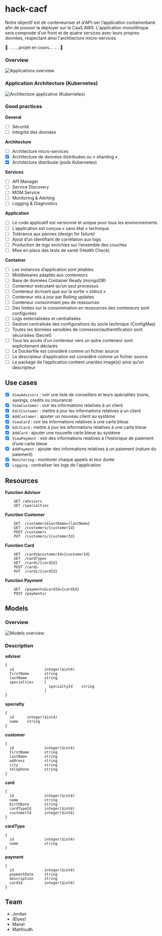 # hack-cacf

Notre objectif est de conteneuriser et d'API-ser l’application containerbank afin de pouvoir la déployer sur le CaaS AWS. L'application monolithique sera composée d'un front et de quatre services avec leurs propres données, respectant ainsi l'architecture micro-services.

:construction: . .. ...projet en cours... .. .  :construction:

### Overview 
<img src="https://raw.githubusercontent.com/cacf-team/hack-cacf/master/readme_applications-overview.png"
     alt="Applications overview" />

### Application Architecture (Kubernetes)
<img src="https://raw.githubusercontent.com/cacf-team/hack-cacf/master/readme_containers-architecture.png"
     alt="Architecture applicative (Kubernetes)" />

### Good practices
**General**
- [ ] Sécurité
- [ ] Intégrité des données

**Architecture**
- [ ] Architecture micro-services
- [X] Architecture de données distribuées ou « sharding »
- [X] Architecture distribuée (pods Kubernetes)

**Services**
- [ ] API Manager
- [ ] Service Discovery
- [ ] MOM Service
- [ ] Monitoring & Alerting
- [ ] Logging & Diagnostics

**Application**
- [ ] Le code applicatif est versionné et unique pour tous les environnements
- [ ] L’application est conçue « sans état » technique
- [ ] Tolérance aux pannes (design for failure)
- [ ] Ajout d’un identifiant de corrélation aux logs
- [ ] Production de logs enrichies sur l’ensemble des couches
- [ ] Mise en place des tests de santé (Health Check)

**Container**
- [ ] Les instances d’application sont jetables
- [ ] Middlewares adaptés aux conteneurs
- [ ] Base de données Container Ready (mongoDB)
- [ ] Conteneur exécutant qu’un seul processus
- [ ] Conteneur écrivant que sur la sortie « stdout »
- [ ] Conteneur mis à jour par Rolling updates
- [ ] Conteneur consommant peu de ressources
- [ ] Des limites sur la consommation en ressources des conteneurs sont configurées
- [ ] Logs externalisées et centralisées
- [ ] Gestion centralisée des configurations du socle technique (ConfigMap)
- [ ] Toutes les données sensibles de connexion/authentification sont sécurisées (Secret)
- [ ] Tous les accès d’un conteneur vers un autre conteneur sont explicitement déclarés
- [ ] Le Dockerfile est considéré comme un fichier source
- [ ] Le descripteur d’application est considéré comme un fichier source
- [ ] Le package de l’application contient une/des image(s) ainsi qu’un descripteur

## Use cases

- [X] `ViewAdvisors` : voir une liste de conseillers et leurs spécialités (none, savings, credits ou insurance)<br/>
- [X] `ViewCustomer` : voir les informations relatives à un client<br/>
- [X] `EditCustomer` : mettre à jour les informations relatives à un client<br/>
- [X] `AddCustomer` : ajouter un nouveau client au système<br/>
- [X] `ViewCard` : voir les informations relatives à une carte bleue<br/>
- [X] `EditCard` : mettre à jour les informations relatives à une carte bleue<br/>
- [X] `AddCard` : ajouter une nouvelle carte bleue au système<br/>
- [X] `ViewPayment` : voir des informations relatives à l'historique de paiement d’une carte bleue<br/>
- [X] `AddPayment` : ajouter des informations relatives à un paiement (nature du paiement)<br/>
- [X] `Monitoring` : monitorer chaque appels et leur durée<br/>
- [X] `Logging` : centraliser les logs de l'application

## Resources

**Function Advisor**
```
    GET /advisors
    GET /specialties
```

**Function Customer**
```
    GET  /customers&lastName={lastName}
    GET  /customers/{customerId}
    POST /customers
    PUT  /customers/{customerId}
```

**Function Card**
```
    GET  /cards&customerId={customerId}
    GET  /cardTypes
    GET  /cards/{cardId}
    POST /cards
    PUT  /cards/{cardId}
```

**Function Payment**
```
    GET  /payments&cardId={cardId}
    POST /payments/
```



## Models

### Overview 
<img src="https://raw.githubusercontent.com/cacf-team/hack-cacf/master/readme_models-overview.png"
     alt="Models overview" />

### Description

**advisor**
```
{
  id              integer($int4)
  firstName       string
  lastName        string
  specialties     [
                    specialtyId    string
                  ]
}
```

**specialty**
```
{
  id      integer($int4)
  name    string
}
```

**customer**
```
{
  id              integer($int4)
  firstName       string
  lastName        string
  address         string
  city            string
  telephone       string
}
```

**card**
```
{
  id              integer($int4)
  name            string
  birthDate       string
  cardTypeId      integer($int4)
  customerId      integer($int4)
}
```

**cardType**
```
{
  id              integer($int4)
  name            string
}
```

**payment**
```
{
  id              integer($int4)
  paymentDate     string
  description     string
  cardId          integer($int4)
}
```


## Team 

- Jordan
- (Elyes)
- Manel
- Mahfoudh
